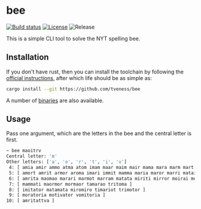 # bee

[![Build status](https://img.shields.io/github/actions/workflow/status/tveness/bee/rust.yml?style=for-the-badge)](https://github.com/tveness/bee/actions/workflows/rust.yml)
[![License](https://img.shields.io/github/license/tveness/bee?style=for-the-badge)](https://opensource.org/license/agpl-v3)
![Release](https://img.shields.io/github/v/tag/tveness/bee?label=latest%20release&style=for-the-badge)

This is a simple CLI tool to solve the NYT spelling bee.

## Installation
If you don't have rust, then you can install the toolchain by following the
[official instructions](https://www.rust-lang.org/tools/install), after which
life should be as simple as:
```bash
cargo install --git https://github.com/tveness/bee
```

A number of [binaries](https://github.com/tveness/bee/releases) are also available.


## Usage
Pass one argument, which are the letters in the bee and the central letter is first.

```bash
~ bee maoitrv
Central letter: 'm'
Other letters: ['a', 'o', 'r', 't', 'i', 'v']
 4: [ amia amir ammo atma atom imam maar maim mair mama mara marm mart matt miri miro mirv mitt moai moat moit momi mooi moor moot mora mort moti mott omit omov rami rima roam roma room tomo toom tram trim ]
 5: [ amort amrit armor aroma imari immit mamma maria maror marri matai moira momma morat moria morra morro motor motto tomia vomit vroom ]
 6: [ amrita maomao marari marmot marram matata miriti mirror moirai moorva mortar motmot tamara tamari tammar tarama tatami tomato tomtit varoom vomito ]
 7: [ mammati maormor mormaor tamarao tritoma ]
 8: [ imitator matamata miromiro timariot trimotor ]
 9: [ moratoria motivator vomitoria ]
10: [ amritattva ]
```
